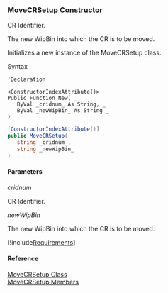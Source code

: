 ﻿### MoveCRSetup Constructor

CR Identifier.

The new WipBin into which the CR is to be moved.

Initializes a new instance of the MoveCRSetup class.

Syntax

```vbnet
'Declaration

<ConstructorIndexAttribute()>
Public Function New( _
   ByVal _cridnum_ As String, _
   ByVal _newWipBin_ As String _
)
```

```csharp
[ConstructorIndexAttribute()]
public MoveCRSetup( 
   string _cridnum_,
   string _newWipBin_
)
```

#### Parameters

_cridnum_

CR Identifier.

_newWipBin_

The new WipBin into which the CR is to be moved.

[!include[Requirements](../partials/requirements.md)]

#### Reference

[MoveCRSetup Class](FChoice.Toolkits.Clarify~FChoice.Toolkits.Clarify.Quality.MoveCRSetup.md)  
[MoveCRSetup Members](FChoice.Toolkits.Clarify~FChoice.Toolkits.Clarify.Quality.MoveCRSetup_members.md)